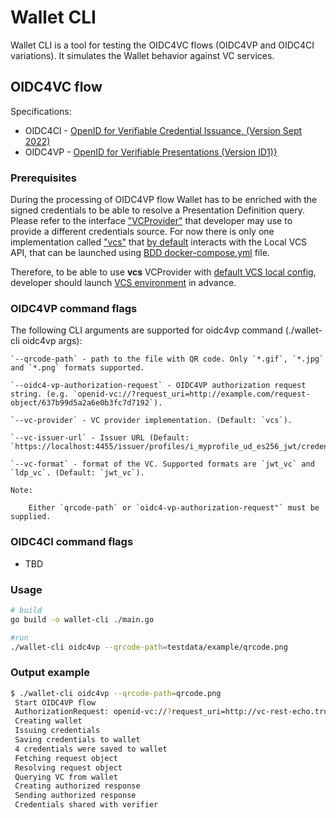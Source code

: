 # Wallet CLI

Wallet CLI is a tool for testing the OIDC4VC flows (OIDC4VP and OIDC4CI variations). It simulates the Wallet behavior
against VC services.

## OIDC4VC flow

Specifications:
* OIDC4CI - [OpenID for Verifiable Credential Issuance, (Version Sept 2022)](https://openid.net/specs/openid-4-verifiable-credential-issuance-1_0.html)
* OIDC4VP - [OpenID for Verifiable Presentations (Version ID1)}](https://openid.net/specs/openid-connect-4-verifiable-presentations-1_0-ID1.html)

### Prerequisites

During the processing of OIDC4VP flow Wallet has to be enriched with the signed credentials to be able to resolve a Presentation Definition query.
Please refer to the interface ["VCProvider"](pkg/walletrunner/vcprovider/provider.go) that developer may use to provide a different credentials source.
For now there is only one implementation called ["vcs"](pkg/walletrunner/vcprovider/vcs.go) that [by default](pkg/walletrunner/vcprovider/vcs.go)
interacts with the Local VCS API, that can be launched using [BDD docker-compose.yml](../../test/bdd/fixtures/docker-compose.yml) file.

Therefore, to be able to use **vcs** VCProvider with [default VCS local config](pkg/walletrunner/vcprovider/vcs.go), developer should launch [VCS environment](../../test/bdd/fixtures/docker-compose.yml) in advance.

### OIDC4VP command flags

The following CLI arguments are supported for oidc4vp command (./wallet-cli oidc4vp args):

```
`--qrcode-path` - path to the file with QR code. Only `*.gif`, `*.jpg` and `*.png` formats supported.

`--oidc4-vp-authorization-request` - OIDC4VP authorization request string. (e.g. `openid-vc://?request_uri=http://example.com/request-object/637b99d5a2a6e0b3fc7d7192`).

`--vc-provider` - VC provider implementation. (Default: `vcs`).

`--vc-issuer-url` - Issuer URL (Default: `https://localhost:4455/issuer/profiles/i_myprofile_ud_es256_jwt/credentials/issue`).

`--vc-format` - format of the VC. Supported formats are `jwt_vc` and `ldp_vc`. (Default: `jwt_vc`).

Note:

    Either `qrcode-path` or `oidc4-vp-authorization-request"` must be supplied.
```

### OIDC4CI command flags

- TBD

### Usage

```bash
# build 
go build -o wallet-cli ./main.go 

#run
./wallet-cli oidc4vp --qrcode-path=testdata/example/qrcode.png
```

### Output example

```bash
$ ./wallet-cli oidc4vp --qrcode-path=qrcode.png
 Start OIDC4VP flow
 AuthorizationRequest: openid-vc://?request_uri=http://vc-rest-echo.trustbloc.local:8075/request-object/637ba60ca2a6e0b3fc7d71a2
 Creating wallet
 Issuing credentials
 Saving credentials to wallet
 4 credentials were saved to wallet
 Fetching request object
 Resolving request object
 Querying VC from wallet
 Creating authorized response
 Sending authorized response
 Credentials shared with verifier
```
